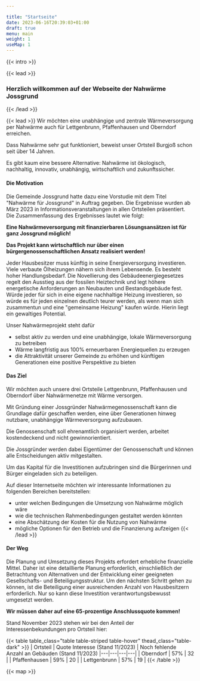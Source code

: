 ```yaml
---

title: "Startseite"
date: 2023-06-16T20:39:03+01:00
draft: true
menu: main
weight: 1
useMap: 1
---
```


{{< intro >}}

{{< lead >}}
### Herzlich willkommen auf der Webseite der Nahwärme Jossgrund ###
{{< /lead >}}

{{< lead >}}
Wir möchten eine unabhängige und zentrale Wärmeversorgung per Nahwärme auch für Lettgenbrunn, Pfaffenhausen und Oberndorf erreichen.

Dass Nahwärme sehr gut funktioniert, beweist unser Ortsteil Burgjoß schon seit über 14 Jahren.

Es gibt kaum eine bessere Alternative: Nahwärme ist ökologisch, nachhaltig, innovativ, unabhängig, wirtschaftlich und zukunftssicher.

#### Die Motivation

Die Gemeinde Jossgrund hatte dazu eine Vorstudie mit dem Titel "Nahwärme für Jossgrund" in Auftrag gegeben. Die Ergebnisse wurden  ab März 2023 in Informationsveranstaltungen in allen Ortsteilen präsentiert. Die Zusammenfassung des Ergebnisses lautet wie folgt:

**Eine Nahwärmeversorgung mit finanzierbaren Lösungsansätzen ist für ganz Jossgrund möglich!**

**Das Projekt kann wirtschaftlich nur über einen bürgergenossenschaftlichen Ansatz realisiert werden!**

Jeder Hausbesitzer muss künftig in seine Energieversorgung investieren. Viele verbaute Ölheizungen nähern sich ihrem Lebensende. Es besteht hoher Handlungsbedarf. Die Novellierung des Gebäudeenergiegesetzes regelt den Ausstieg aus der fossilen Heiztechnik und legt höhere energetische Anforderungen an Neubauten und Bestandsgebäude fest. Würde jeder für sich in eine eigene nachhaltige Heizung investieren, so würde es für jeden einzelnen deutlich teurer werden, als wenn man sich zusammentun und eine "gemeinsame Heizung" kaufen würde. Hierin liegt ein gewaltiges Potential.

Unser Nahwärmeprojekt steht dafür
- selbst aktiv zu werden und eine unabhängige, lokale Wärmeversorgung zu betreiben
- Wärme langfristig aus 100% erneuerbaren Energiequellen zu erzeugen
- die Attraktivität unserer Gemeinde zu erhöhen und künftigen Generationen eine positive Perspektive zu bieten 

#### Das Ziel

Wir möchten auch unsere drei Ortsteile Lettgenbrunn, Pfaffenhausen und Oberndorf über Nahwärmenetze mit Wärme versorgen.

Mit Gründung einer Jossgründer Nahwärmegenossenschaft kann die Grundlage dafür geschaffen werden, eine über Generationen hinweg nutzbare, unabhängige Wärmeversorgung aufzubauen.

Die Genossenschaft soll ehrenamtlich organisiert werden, arbeitet kostendeckend und nicht gewinnorientiert.

Die Jossgründer werden dabei Eigentümer der Genossenschaft und können alle Entscheidungen aktiv mitgestalten.

Um das Kapital für die Investitionen aufzubringen sind die Bürgerinnen und Bürger eingeladen sich zu beteiligen.

Auf dieser Internetseite möchten wir interessante Informationen zu folgenden Bereichen bereitstellen:
- unter welchen Bedingungen die Umsetzung von Nahwärme möglich wäre
- wie die technischen Rahmenbedingungen gestaltet werden könnten
- eine Abschätzung der Kosten für die Nutzung von Nahwärme
- mögliche Optionen für den Betrieb und die Finanzierung aufzeigen
{{< /lead >}}


#### Der Weg

Die Planung und Umsetzung dieses Projekts erfordert erhebliche finanzielle Mittel. Daher ist eine detaillierte Planung erforderlich, einschließlich der Betrachtung von Alternativen und der Entwicklung einer geeigneten Gesellschafts- und Beteiligungsstruktur. Um den nächsten Schritt gehen zu können, ist die Beteiligung einer ausreichenden Anzahl von Hausbesitzern erforderlich. Nur so kann diese Investition verantwortungsbewusst umgesetzt werden.

**Wir müssen daher auf eine 65-prozentige Anschlussquote kommen!**

Stand November 2023 stehen wir bei den Anteil der Interessenbekundungen pro Ortsteil hier:

{{< table table_class="table table-striped table-hover" thead_class="table-dark" >}}
| Ortsteil          | Quote Interesse (Stand 11/2023)   | Noch fehlende Anzahl an Gebäuden (Stand 11/2023)
|---|---|---|---|
| Oberndorf     | 57% | 32 |
| Pfaffenhausen | 59% | 20 |
| Lettgenbrunn  | 57% | 19 |
{{< /table >}}


{{< map >}}


